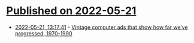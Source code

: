 # [Published on 2022-05-21](index.md)

* [2022-05-21, 13:17:41](https://news.ycombinator.com/item?id=31457612) - [Vintage computer ads that show how far we’ve progressed, 1970-1990](https://rarehistoricalphotos.com/vintage-computer-ads/)
